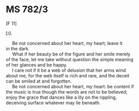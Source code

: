 # MS 782/3

[F 11]

10.
&nbsp;&nbsp;&nbsp;&nbsp;&nbsp;Be not concerned about her heart, my heart; leave it \
in the dark. \
&nbsp;&nbsp;&nbsp;&nbsp;&nbsp;What if her beauty be of the figure and her smile merely \
of the face, let me take without question the simple meaning \
of her glances and be happy. \
&nbsp;&nbsp;&nbsp;&nbsp;&nbsp;I care not if it be a web of delusion that her arms wind \
about me, for the web itself is rich and rare, and the deceit \
can be smiled at and forgotten. \
&nbsp;&nbsp;&nbsp;&nbsp;&nbsp;Be not concerned about her heart, my heart: be content if \
the music is true though the words are not to be believed; \
enjoy the grace that dances like a lily on the rippling, \
deceiving surface whatever may lie beneath. 
